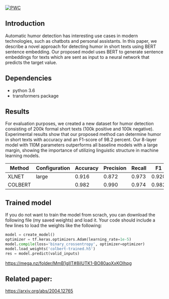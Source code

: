 [![PWC](https://img.shields.io/endpoint.svg?url=https://paperswithcode.com/badge/colbert-using-bert-sentence-embedding-for/humor-detection-on-200k-short-texts-for-humor-1)](https://paperswithcode.com/sota/humor-detection-on-200k-short-texts-for-humor-1?p=colbert-using-bert-sentence-embedding-for)

## Introduction

Automatic humor detection has interesting use cases in modern technologies, such as chatbots and personal assistants. In this paper, we describe a novel approach for detecting humor in short texts using BERT sentence embedding. Our proposed model uses BERT to generate sentence embeddings for texts which are sent as input to a neural network that predicts the target value. 

## Dependencies

- python 3.6
- transformers package

## Results

For evaluation purposes, we created a new dataset for humor detection consisting of 200k formal short texts (100k positive and 100k negative). Experimental results show that our proposed method can determine humor in short texts with accuracy and an F1-score of 98.2 percent. Our 8-layer model with 110M parameters outperforms all baseline models with a large margin, showing the importance of utilizing linguistic structure in machine learning models.


|    Method           |    Configuration                                                                         |    Accuracy     |    Precision    |    Recall    |    F1       |
|---------------------|------------------------------------------------------------------------------------------|-----------------|-----------------|--------------|-------------|
|    XLNET        |    large             |    0.916        |    0.872        |    0.973     |    0.920    |
|    COLBERT          |             |    0.982        |    0.990       |    0.974     |    0.982    |


## Trained model

If you do not want to train the model from scrach, you can download the following file (my saved weights) and load it. Your code should include a few lines to load the weights like the following:

```py
model = create_model()
optimizer = tf.keras.optimizers.Adam(learning_rate=1e-5)
model.compile(loss='binary_crossentropy', optimizer=optimizer)
model.load_weights('colbert-trained.h5')
res = model.predict(valid_inputs)
```

https://mega.nz/folder/MmB1gIIT#8ilUTK1-BO80aoXxKOIhpg

## Related paper: 

https://arxiv.org/abs/2004.12765
